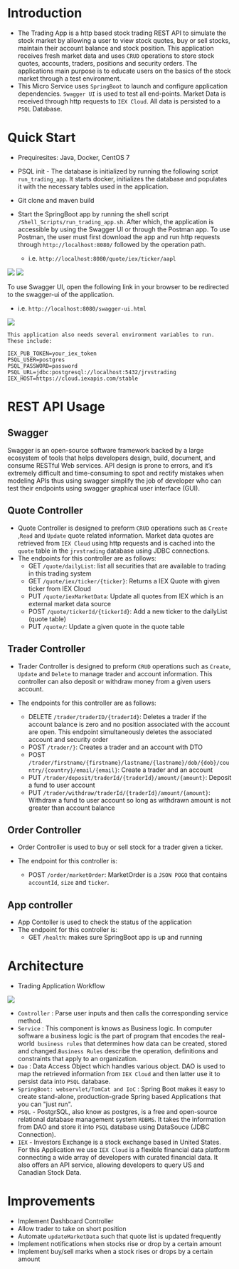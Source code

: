 # Introduction

- The Trading App is a http based stock trading REST API to simulate the stock market by allowing a user to view stock quotes, buy or sell stocks, maintain their account balance and stock position. This application receives fresh market data and uses `CRUD` operations to store stock quotes, accounts, traders, positions and security orders. The applications main purpose is to educate users on the basics of the stock market through a test environment. 
- This Micro Service uses `SpringBoot` to launch and configure application dependencies. `Swagger UI` is used to test all end-points. Market Data is received through http requests to `IEX Cloud`.  All data is persisted to a `PSQL` Database.

# Quick Start

- Prequiresites: Java, Docker, CentOS 7

- PSQL init - The database is initialized by running the following script `run_trading_app`. It starts docker, initializes the database and populates it with the necessary tables used in the application.

- Git clone and maven build

- Start the SpringBoot app by running the shell script `/Shell_Scripts/run_trading_app.sh`. After which, the application is accessible by using the Swagger UI or through the Postman app. To use Postman, the user must first download the app and run http requests through `http://localhost:8080/` followed by the operation path.

  - i.e. `http://localhost:8080/quote/iex/ticker/aapl` 

<img src="assets/postman_ex2.PNG" >


<img src="assets/postman_ex.PNG" >


To use Swagger UI, open the following link in your browser to be redirected to the swagger-ui of the application. 

  - i.e. `http://localhost:8080/swagger-ui.html`

<img src="assets/swagger_ex.PNG" >


    This application also needs several environment variables to run. These include:

  ```
  IEX_PUB_TOKEN=your_iex_token
  PSQL_USER=postgres
  PSQL_PASSWORD=password
  PSQL_URL=jdbc:postgresql://localhost:5432/jrvstrading
  IEX_HOST=https://cloud.iexapis.com/stable
  ```



# REST API Usage

## Swagger

Swagger is an open-source software framework backed by a large ecosystem of tools that helps developers design, build, document, and consume RESTful Web services. API design is prone to errors, and it’s extremely difficult and time-consuming to spot and rectify mistakes when modeling APIs thus using swagger simplify the job of developer who can test their endpoints using swagger graphical user interface (GUI).

## Quote Controller

- Quote Controller is designed to preform `CRUD` operations such as `Create` ,`Read` and `Update` quote related information.  Market data quotes are retrieved from `IEX Cloud` using http requests and is cached into the `quote` table in the `jrvstrading` database using JDBC connections.
- The endpoints for this controller are as follows:
  - GET `/quote/dailyList`: list all securities that are available to trading in this trading system
  - GET `/quote/iex/ticker/{ticker}`: Returns a IEX Quote with given ticker from IEX Cloud
  - PUT `/quote/iexMarketData`: Update all quotes from IEX which is an external market data source
  - POST `/quote/tickerId/{tickerId}`: Add a new ticker to the dailyList (quote table)
  - PUT `/quote/`: Update a given quote in the quote table

## Trader Controller

- Trader Controller is designed to preform `CRUD` operations such as `Create`, `Update` and `Delete` to manage trader and account information. This controller can also deposit or withdraw money from a given users account. 

- The endpoints for this controller are as follows:

  - DELETE `/trader/traderID/{traderId}`: Deletes a trader if the account balance is zero and no position associated with the account are open. This endpoint simultaneously deletes the associated account and security order
  - POST `/trader/}`: Creates a trader and an account with DTO
  - POST `/trader/firstname/{firstname}/lastname/{lastname}/dob/{dob}/country/{country}/email/{email}`: Create a trader and an account
  - PUT `/trader/deposit/traderId/{traderId}/amount/{amount}`: Deposit a fund to user account
  - PUT `/trader/withdraw/traderId/{traderId}/amount/{amount}`: Withdraw a fund to user account so long as withdrawn amount is not greater than account balance

  

## Order Controller

- Order Controller is used to buy or sell stock for a trader given a ticker.

- The endpoint for this controller is:

  - POST `/order/marketOrder`: MarketOrder is a `JSON POGO` that contains `accountId`, `size` and `ticker`.

  

## App controller

- App Contoller is used to check the status of the application
- The endpoint for this controller is:
  - GET `/health`: makes sure SpringBoot app is up and running



# Architecture

- Trading Application Workflow

<img src="assets/trading-app-architecture.jpg" >


  - `Controller` : Parse user inputs and then calls the corresponding service method.
  - `Service` : This component is knows as Business logic. In computer software a business logic is the part of program that encodes the real-world` business rules` that determines how data can be created, stored and changed.`Business Rules` describe the operation, definitions and constraints that apply to an organization.
  - `Dao` : Data Access Object which handles various object. DAO is used to map the retrieved information from `IEX Cloud` and then latter use it to persist data into `PSQL` database.
  - `SpringBoot: webservlet/TomCat and IoC` : Spring Boot makes it easy to create stand-alone, production-grade Spring based Applications that you can "just run".
  - `PSQL` - PostgrSQL, also know as postgres, is a free and open-source relational database management system `RDBMS`. It takes the information from DAO and store it into `PSQL` database using DataSouce (JDBC Connection).
  - `IEX` - Investors Exchange is a stock exchange based in United States. For this Application we use `IEX Cloud` is a flexible financial data platform connecting a wide array of developers with curated financial data. It also offers an API service, allowing developers to query US and Canadian Stock Data.

# Improvements

- Implement Dashboard Controller
- Allow trader to take on short position
- Automate `updateMarketData` such that quote list is updated frequently
- Implement notifications when stocks rise or drop by a certain amount
- Implement buy/sell marks when a stock rises or drops by a certain amount
